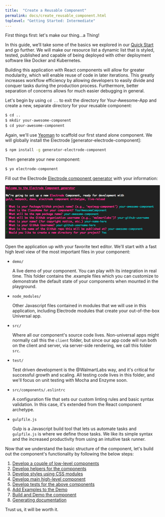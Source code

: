 ```yaml
---
title:  "Create a Reusable Component"
permalink: docs/create_reusable_component.html
toplevel: "Getting Started: Intermediate"
---
```


First things first: let's make our thing…a Thing!

In this guide, we’ll take some of the basics we explored in our [Quick Start]
and go further. We will make our resource list a dynamic list that is styled,
tested, published and capable of being deployed with other deployment software
like Docker and Kubernetes.

Building this application with React components will allow for greater
modularity, which will enable reuse of code in later iterations. This greatly
increases workflow efficiency by allowing developers to easily divide and
conquer tasks during the production process. Furthermore, better separation of
concerns allows for much easier debugging in general.

Let's begin by using `cd ..` to exit the directory for Your-Awesome-App and
create a new, separate directory for your reusable component:

```bash
$ cd ..
$ mkdir your-awesome-component
$ cd your-awesome-component
```

Again, we'll use [Yeoman] to scaffold our first stand alone component. We will
globally install the Electrode [generator-electrode-component]:

```bash
$ npm install -g generator-electrode-component
```

Then generate your new component:

```bash
$ yo electrode-component
```

Fill out the Electrode [Electrode component generator] with your information:

![component-form](/img/component-form.png)

Open the application up with your favorite text editor. We'll start with a fast
high level view of the most important files in your component:

- `demo/`

    A live demo of your component. You can play with its integration in real
    time. This folder contains the .example files which you can customize to
    demonstrate the default state of your components when mounted in the
    playground.

- `node_modules/`

    Other Javascript files contained in modules that we will use in this
    application, including Electrode modules that create your out-of-the-box
    Universal app.

- `src/`

    Where all our component's source code lives. Non-universal apps might
    normally call this the `client` folder, but since our app code will run both
    on the client and server, via server-side rendering, we call this folder
    `src`.

- `test/`

    Test driven development is the @WalmartLabs way, and it's critical for
    successful growth and scaling. All testing code lives in this folder, and
    we'll focus on unit testing with Mocha and Enzyme soon.

- `src/components/.eslintrc`

    A configuration file that sets our custom linting rules and basic syntax
    validation. In this case, it's extended from the React component archetype.

- `gulpfile.js`

    Gulp is a Javascript build tool that lets us automate tasks and
    `gulpfile.js` is where we define those tasks. We like its simple syntax and
    the increased productivity from using an intuitive task runner.


Now that we understand the basic structure of the component, let's build out the
component's functionality by following the below steps:

1.  [Develop a couple of low-level components]
2.  [Develop helpers for the components]
3.  [Develop styles using CSS modules]
4.  [Develop main high-level component]
5.  [Develop tests for the above components]
6.  [Add Examples to the Demo]
7.  [Build and Demo the component]
8.  [Generating documentation]

Trust us, it will be worth it.

[Electrode component generator]: https://github.com/electrode-io/generator-electrode-component
[Develop a couple of low-level components]: low_level_components.html
[Develop helpers for the components]: component_helpers.html
[Develop styles using CSS modules]: develop_styles.html
[Develop main high-level component]: high_level_component.html
[Develop tests for the above components]: test_components.html
[Add Examples to the Demo]: add_examples.html
[Build and Demo the component]: build_and_demo.html
[Generating documentation]: generate_docs.html
[Quick Start]: get_started.html
[Yeoman]: http://yeoman.io/
